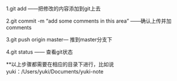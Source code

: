 1.git add ——把修改的内容添加到git上去

2.git commit -m “add some comments in this area” ——确认上传并加comments

3.git push origin master— 推到master分支下

4.git status —— 查看git状态

**以上步骤都需要在相应的目录下进行，比如说yuki：/Users/yuki/Documents/yuki-note